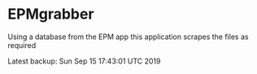 # EPMgrabber
Using a database from the EPM app this application scrapes the files as required


Latest backup: Sun Sep 15 17:43:01 UTC 2019
